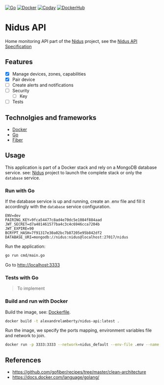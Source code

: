 [![Go](https://github.com/alexandrelamberty/nidus-api/actions/workflows/go.yml/badge.svg)](https://github.com/alexandrelamberty/nidus-api/actions/workflows/go.yml)
[![Docker](https://github.com/alexandrelamberty/nidus-api/actions/workflows/docker.yml/badge.svg)](https://github.com/alexandrelamberty/nidus-api/actions/workflows/docker.yml)
[![Coday](https://app.codacy.com/project/badge/Grade/3aea820b0fa9450885511ef47068b4b0)](https://www.codacy.com/gh/alexandrelamberty/nidus-api/dashboard?utm_source=github.com&amp;utm_medium=referral&amp;utm_content=alexandrelamberty/nidus-api&amp;utm_campaign=Badge_Grade)
[![DockerHub](https://img.shields.io/badge/DockerHub-images-important.svg?logo=Docker)](https://hub.docker.com/r/alexandrelamberty/nidus-api)

# Nidus API

Home monitoring API part of the
[Nidus](https://github.com/alexandrelamberty/nidus) project, see the [Nidus API Specification](https://github.com/alexandrelamberty/nidus-api-spec)

## Features

- [x] Manage devices, zones, capabilities
- [x] Pair device
- [ ] Create alerts and notifications
- [ ] Security
  - [ ] Key
- [ ] Tests

## Technolgies and frameworks

- [Docker](https://www.docker.com/)
- [Go](https://go.dev/)
- [Fiber](https://gofiber.io/)

## Usage

This application is part of a Docker stack and rely on a MongoDB database service. see:
[Nidus](https://github.com/alexandrelamberty/nidus) project to launch the complete stack or only the `database` service.

### Run with Go

If the database service is up and running, create an .env file and fill it
accordingly with the `database` service configuration.

```properties
ENV=dev
PAIRING_KEY=9fca54477c8ad4e70dc5e1084f884aad
JWT_SECRET=d7a481461577ba4c3c4c6946cca7204b
JWT_EXPIRE=90
BCRYPT_HASH=7f91317e30a02bc7b87205e95b842df2
DATABASE_URI=mongodb://nidus:nidus@localhost:27017/nidus
```

Run the application:

```bash
go run cmd/main.go
```

Go to <http://localhost:3333>

### Tests with Go

> To implement

### Build and run with Docker

Build the image, see: [Dockerfile](./Dockerfile).

```bash
docker build -t alexandrelamberty/nidus-api:latest .
```

Run the image, we specify the ports mapping, environment variables file and network to join.

```bash
docker run -p 3333:3333 --network=nidus_default --env-file .env --name nidus-api -d alexandrelamberty/nidus-api:latest
```

## References

- <https://github.com/gofiber/recipes/tree/master/clean-architecture>
- <https://docs.docker.com/language/golang/>
